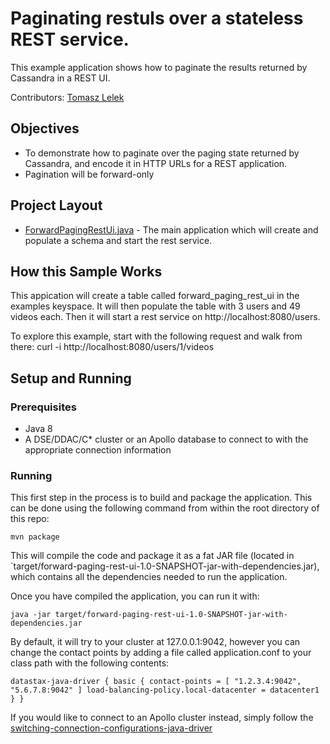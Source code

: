 # Paginating restuls over a stateless REST service.
This example application shows how to paginate the results returned by Cassandra in a REST UI.  


Contributors: [Tomasz Lelek](https://github.com/tomekl007)

## Objectives
* To demonstrate how to paginate over the paging state returned by Cassandra, and encode it in HTTP URLs for a REST application.
* Pagination will be forward-only   


## Project Layout
*  [ForwardPagingRestUi.java](/src/main/java/com/datastax/examples/ForwardPagingRestUi.java) - The main application which will create and populate a schema and start the rest service.


## How this Sample Works
This appication will create a table called forward_paging_rest_ui in the examples keyspace.  It will then populate the table with 3 users and 49 videos each.  Then it will start a
rest service on http://localhost:8080/users.  

To explore this example, start with the following request and walk from there:
curl -i http://localhost:8080/users/1/videos

## Setup and Running

### Prerequisites
* Java 8
* A DSE/DDAC/C* cluster or an Apollo database to connect to with the appropriate connection information

### Running
This first step in the process is to build and package the application.  This can be done using the following command from within the root directory of this repo:

`mvn package`

This will compile the code and package it as a fat JAR file (located in `target/forward-paging-rest-ui-1.0-SNAPSHOT-jar-with-dependencies.jar), 
which contains all the dependencies needed to run the application.

Once you have compiled the application, you can run it with:

`java -jar target/forward-paging-rest-ui-1.0-SNAPSHOT-jar-with-dependencies.jar`

By default, it will try to your cluster at 127.0.0.1:9042, however you can change the contact points by adding a file called application.conf 
to your class path with the following contents:

`datastax-java-driver {
   basic {
     contact-points = [ "1.2.3.4:9042", "5.6.7.8:9042" ]
     load-balancing-policy.local-datacenter = datacenter1
   }
 }`

If you would like to connect to an Apollo cluster instead, simply follow the [switching-connection-configurations-java-driver](https://github.com/DataStax-Examples/switching-connection-configurations-java-driver-oss-v3)
